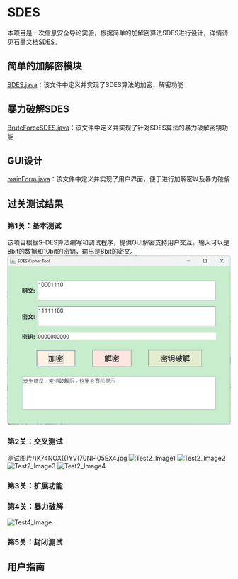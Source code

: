 # SDES
本项目是一次信息安全导论实验，根据简单的加解密算法SDES进行设计，详情请见石墨文档[SDES](https://shimo.im/docs/m5kvdlMaKvcENy3X/read)。
## 简单的加解密模块
[SDES.java](test/src/SDES.java)：该文件中定义并实现了SDES算法的加密、解密功能
## 暴力破解SDES
[BruteForceSDES.java](test/src/BruteForceSDES.java)：该文件中定义并实现了针对SDES算法的暴力破解密钥功能
## GUI设计
[mainForm.java](test/src/mainForm.java)：该文件中定义并实现了用户界面，便于进行加解密以及暴力破解
## 过关测试结果
### 第1关：基本测试
该项目根据S-DES算法编写和调试程序，提供GUI解密支持用户交互。输入可以是8bit的数据和10bit的密钥，输出是8bit的密文。
![Test1_Image](测试图片/5_2BJCKULDTPV7YUJT2A_MD.jpg)

### 第2关：交叉测试
测试图片/)K74NOX({)YV(70NI~05EX4.jpg
![Test2_Image1]()
![Test2_Image2]()
![Test2_Image3]()
![Test2_Image4]()
### 第3关：扩展功能

### 第4关：暴力破解
![Test4_Image]()
### 第5关：封闭测试

## 用户指南


